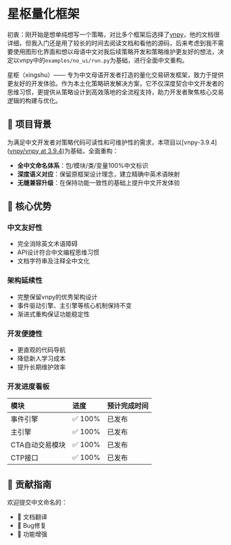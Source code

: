# 星枢量化框架

初衷：刚开始是想单纯想写一个策略，对比多个框架后选择了[vnpy]([github.com](https://github.com/vnpy/vnpy))，他的文档很详细，但我入门还是用了较长的时间去阅读文档和看他的源码，后来考虑到我不需要使用图形化界面和想以母语中文对我后续策略开发和策略维护更友好的想法，决定以vnpy中的`examples/no_ui/run.py`为基础，进行全面中文重构。

星枢（xingshu）—— 专为中文母语开发者打造的量化交易研发框架，致力于提供更友好的开发体验。作为本土化策略研发解决方案，它不仅深度契合中文开发者的思维习惯，更提供从策略设计到高效落地的全流程支持，助力开发者聚焦核心交易逻辑的构建与优化。

## 📖 项目背景

为满足中文开发者对策略代码可读性和可维护性的需求，本项目以[vnpy-3.9.4]([vnpy/vnpy at 3.9.4](https://github.com/vnpy/vnpy/tree/3.9.4))为基础，全面重构：

- **全中文命名体系**：包/模块/类/变量100%中文标识
- **深度语义对应**：保留原框架设计理念，建立精确中英术语映射
- **无缝兼容升级**：在保持功能一致性的基础上提升中文开发体验

## 🚀 核心优势

### 中文友好性

- 完全消除英文术语障碍
- API设计符合中文编程思维习惯
- 文档字符串及注释全中文化

### 架构延续性

- 完整保留vnpy的优秀架构设计
- 事件驱动引擎、主引擎等核心机制保持不变
- 渐进式重构保证功能稳定性

### 开发便捷性

- 更直观的代码导航
- 降低新人学习成本
- 提升长期维护效率

### 开发进度看板

| 模块            | 进度   | 预计完成时间 |
| :-------------- | :----- | :----------- |
| 事件引擎        | ✅ 100% | 已发布       |
| 主引擎          | ✅ 100% | 已发布       |
| CTA自动交易模块 | ✅ 100% | 已发布       |
| CTP接口         | ✅ 100% | 已发布       |

## 🤝 贡献指南

欢迎提交中文命名的：

- 📝 文档翻译
- 🐛 Bug修复
- 🎯 功能增强
